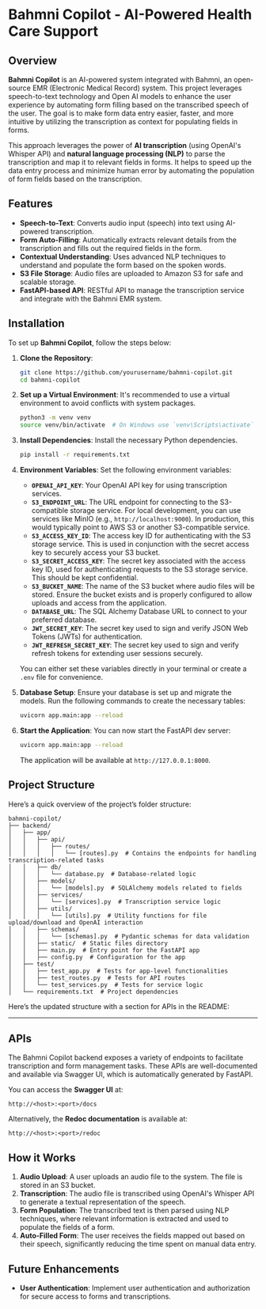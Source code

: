 # Bahmni Copilot - AI-Powered Health Care Support

## Overview

**Bahmni Copilot** is an AI-powered system integrated with Bahmni, an open-source EMR (Electronic Medical Record) system. This project leverages speech-to-text technology and Open AI models to enhance the user experience by automating form filling based on the transcribed speech of the user. The goal is to make form data entry easier, faster, and more intuitive by utilizing the transcription as context for populating fields in forms.

This approach leverages the power of **AI transcription** (using OpenAI's Whisper API) and **natural language processing (NLP)** to parse the transcription and map it to relevant fields in forms. It helps to speed up the data entry process and minimize human error by automating the population of form fields based on the transcription.

## Features

- **Speech-to-Text**: Converts audio input (speech) into text using AI-powered transcription.
- **Form Auto-Filling**: Automatically extracts relevant details from the transcription and fills out the required fields in the form.
- **Contextual Understanding**: Uses advanced NLP techniques to understand and populate the form based on the spoken words.
- **S3 File Storage**: Audio files are uploaded to Amazon S3 for safe and scalable storage.
- **FastAPI-based API**: RESTful API to manage the transcription service and integrate with the Bahmni EMR system.

## Installation

To set up **Bahmni Copilot**, follow the steps below:

1. **Clone the Repository**:

   ```bash
   git clone https://github.com/yourusername/bahmni-copilot.git
   cd bahmni-copilot
   ```

2. **Set up a Virtual Environment**:
   It's recommended to use a virtual environment to avoid conflicts with system packages.

   ```bash
   python3 -m venv venv
   source venv/bin/activate  # On Windows use `venv\Scripts\activate`
   ```

3. **Install Dependencies**:
   Install the necessary Python dependencies.

   ```bash
   pip install -r requirements.txt
   ```

4. **Environment Variables**:
   Set the following environment variables:
   - **`OPENAI_API_KEY`**: Your OpenAI API key for using transcription services.
   - **`S3_ENDPOINT_URL`**: The URL endpoint for connecting to the S3-compatible storage service. For local development, you can use services like MinIO (e.g., `http://localhost:9000`). In production, this would typically point to AWS S3 or another S3-compatible service.
   - **`S3_ACCESS_KEY_ID`**: The access key ID for authenticating with the S3 storage service. This is used in conjunction with the secret access key to securely access your S3 bucket.
   - **`S3_SECRET_ACCESS_KEY`**: The secret key associated with the access key ID, used for authenticating requests to the S3 storage service. This should be kept confidential.
   - **`S3_BUCKET_NAME`**: The name of the S3 bucket where audio files will be stored. Ensure the bucket exists and is properly configured to allow uploads and access from the application.
   - **`DATABASE_URL`**: The SQL Alchemy Database URL to connect to your preferred database.
   - **`JWT_SECRET_KEY`**: The secret key used to sign and verify JSON Web Tokens (JWTs) for authentication. 
   - **`JWT_REFRESH_SECRET_KEY`**: The secret key used to sign and verify refresh tokens for extending user sessions securely.

   You can either set these variables directly in your terminal or create a `.env` file for convenience.

5. **Database Setup**:
   Ensure your database is set up and migrate the models. Run the following commands to create the necessary tables:

   ```bash
   uvicorn app.main:app --reload
   ```

6. **Start the Application**:
   You can now start the FastAPI dev server:

   ```bash
   uvicorn app.main:app --reload
   ```

   The application will be available at `http://127.0.0.1:8000`.

## Project Structure

Here’s a quick overview of the project’s folder structure:

``` text
bahmni-copilot/
├── backend/
│   ├── app/
│   │   ├── api/
│   │   │   ├── routes/
│   │   │   │   └── [routes].py  # Contains the endpoints for handling transcription-related tasks
│   │   ├── db/
│   │   │   └── database.py  # Database-related logic
│   │   ├── models/
│   │   │   └── [models].py  # SQLAlchemy models related to fields
│   │   ├── services/
│   │   │   └── [services].py  # Transcription service logic
│   │   ├── utils/
│   │   │   └── [utils].py  # Utility functions for file upload/download and OpenAI interaction
│   │   ├── schemas/
│   │   │   └── [schemas].py  # Pydantic schemas for data validation
│   │   ├── static/  # Static files directory
│   │   ├── main.py  # Entry point for the FastAPI app
│   │   ├── config.py  # Configuration for the app
│   ├── test/
│   │   ├── test_app.py  # Tests for app-level functionalities
│   │   ├── test_routes.py  # Tests for API routes
│   │   └── test_services.py  # Tests for service logic
│   └── requirements.txt  # Project dependencies
```

Here’s the updated structure with a section for APIs in the README:  

---

## APIs  

The Bahmni Copilot backend exposes a variety of endpoints to facilitate transcription and form management tasks. These APIs are well-documented and available via Swagger UI, which is automatically generated by FastAPI.  

You can access the **Swagger UI** at:  

```text
http://<host>:<port>/docs
```  

Alternatively, the **Redoc documentation** is available at:

```text
http://<host>:<port>/redoc
```  

## How it Works

1. **Audio Upload**: A user uploads an audio file to the system. The file is stored in an S3 bucket.
2. **Transcription**: The audio file is transcribed using OpenAI's Whisper API to generate a textual representation of the speech.
3. **Form Population**: The transcribed text is then parsed using NLP techniques, where relevant information is extracted and used to populate the fields of a form.
4. **Auto-Filled Form**: The user receives the fields mapped out based on their speech, significantly reducing the time spent on manual data entry.

## Future Enhancements

- **User Authentication**: Implement user authentication and authorization for secure access to forms and transcriptions.
